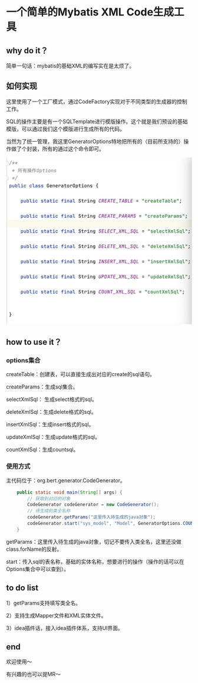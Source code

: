 # 一个简单的Mybatis XML Code生成工具

## why do it？

简单一句话：mybatis的基础XML的编写实在是太烦了。

## 如何实现

这里使用了一个工厂模式，通过CodeFactory实现对于不同类型的生成器的控制工作。

SQL的操作主要是有一个SQLTemplate进行模版操作。这个就是我们预设的基础模版，可以通过我们这个模版进行生成所有的代码。

当然为了统一管理，我这里GeneratorOptions特地把所有的（目前所支持的）操作做了个封装，所有的通过这个命令即可。

![](./assets/Genetator.jpg)

## how to use it？

### options集合

createTable：创建表，可以直接生成出对应的create的sql语句。

createParams：生成sql集合。

selectXmlSql： 生成select格式的sql。

deleteXmlSql：生成delete格式的sql。

insertXmlSql：生成insert格式的sql。

updateXmlSql：生成update格式的sql。

countXmlSql：生成countsql。

### 使用方式

主代码位于：org.bert.generator.CodeGenerator。

```java
    public static void main(String[] args) {
        // 获取到对应的对象
        CodeGenerator codeGenerator = new CodeGenerator();
        // 待生成的类全名称
        codeGenerator.getParams("这里传入待生成的java对象");
        codeGenerator.start("sys_model", "Model", GeneratorOptions.COUNT_XML_SQL);
    }
```

getParams：这里传入待生成的java对象，切记不要传入类全名，这里还没做class.forName的反射。

start：传入sql的表名称，基础的实体名称，想要进行的操作（操作的话可以在Options集合中可以查到）。

## to do list

1）getParams支持填写类全名。

2）支持生成Mapper文件和XML实体文件。

3）idea插件话，接入idea插件体系，支持UI界面。

## end

欢迎使用～

有兴趣的也可以提MR～